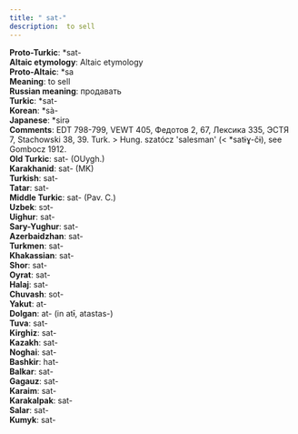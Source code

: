 ```yaml
---
title: " sat-"
description:  to sell
---
```


<strong>Proto-Turkic</strong>:  *sat-<br>
<strong>Altaic etymology</strong>:  Altaic etymology<br>
<strong> Proto-Altaic</strong>:  *sa<br>
<strong>Meaning</strong>:  to sell<br>
<strong>Russian meaning</strong>:  продавать<br>
<strong>Turkic</strong>:  *sat-<br>
<strong>Korean</strong>:  *sà-<br>
<strong>Japanese</strong>:  *sirǝ<br>
<strong>Comments</strong>:  EDT 798-799, VEWT 405, Федотов 2, 67, Лексика 335, ЭСТЯ 7, Stachowski 38, 39. Turk. > Hung. szatócz 'salesman' (< *satɨɣ-čɨ), see Gombocz 1912.<br>
<strong>Old Turkic</strong>:  sat- (OUygh.)<br>
<strong>Karakhanid</strong>:  sat- (MK)<br>
<strong>Turkish</strong>:  sat-<br>
<strong>Tatar</strong>:  sat-<br>
<strong>Middle Turkic</strong>:  sat- (Pav. C.)<br>
<strong>Uzbek</strong>:  sɔt-<br>
<strong>Uighur</strong>:  sat-<br>
<strong>Sary-Yughur</strong>:  sat-<br>
<strong>Azerbaidzhan</strong>:  sat-<br>
<strong>Turkmen</strong>:  sat-<br>
<strong>Khakassian</strong>:  sat-<br>
<strong>Shor</strong>:  sat-<br>
<strong>Oyrat</strong>:  sat-<br>
<strong>Halaj</strong>:  sat-<br>
<strong>Chuvash</strong>:  sot-<br>
<strong>Yakut</strong>:  at-<br>
<strong>Dolgan</strong>:  at- (in atɨ̄, atastas-)<br>
<strong>Tuva</strong>:  sat-<br>
<strong>Kirghiz</strong>:  sat-<br>
<strong>Kazakh</strong>:  sat-<br>
<strong>Noghai</strong>:  sat-<br>
<strong>Bashkir</strong>:  hat-<br>
<strong>Balkar</strong>:  sat-<br>
<strong>Gagauz</strong>:  sat-<br>
<strong>Karaim</strong>:  sat-<br>
<strong>Karakalpak</strong>:  sat-<br>
<strong>Salar</strong>:  sat-<br>
<strong>Kumyk</strong>:  sat-<br>


